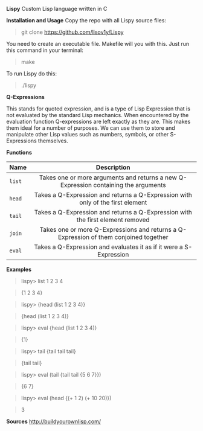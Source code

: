 **Lispy**
Custom Lisp language written in C

**Installation and Usage**
Copy the repo with all Lispy source files:
> git clone https://github.com/lisov1y/Lispy

You need to create an executable file. Makefile will you with this. Just run this command in your terminal:
> make

To run Lispy do this:
> ./lispy

**Q-Expressions**

This stands for quoted expression, and is a type of Lisp Expression that is not evaluated by the standard Lisp mechanics. When encountered by the evaluation function Q-expressions are left exactly as they are. This makes them ideal for a number of purposes. We can use them to store and manipulate other Lisp values such as numbers, symbols, or other S-Expressions themselves.

**Functions**

| Name        | Description           |
| ------------- |:-------------:|
|`list`| Takes one or more arguments and returns a new Q-Expression containing the arguments|
|`head`| Takes a Q-Expression and returns a Q-Expression with only of the first element|
|`tail`| Takes a Q-Expression and returns a Q-Expression with the first element removed|
|`join`| Takes one or more Q-Expressions and returns a Q-Expression of them conjoined together|
|`eval`| Takes a Q-Expression and evaluates it as if it were a S-Expression|

**Examples**

>lispy> list 1 2 3 4

>{1 2 3 4}

>lispy> {head (list 1 2 3 4)}

>{head (list 1 2 3 4)}

>lispy> eval {head (list 1 2 3 4)}

>{1}

>lispy> tail {tail tail tail}

>{tail tail}

>lispy> eval (tail {tail tail {5 6 7}})

>{6 7}

>lispy> eval (head {(+ 1 2) (+ 10 20)})

>3

**Sources**
http://buildyourownlisp.com/
